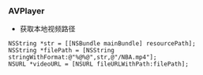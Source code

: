 ### AVPlayer

* 获取本地视频路径

```
NSString *str = [[NSBundle mainBundle] resourcePath];
NSString *filePath = [NSString stringWithFormat:@"%@%@",str,@"/NBA.mp4"];
NSURL *videoURL = [NSURL fileURLWithPath:filePath];
```
